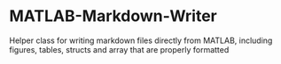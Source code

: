# MATLAB-Markdown-Writer
Helper class for writing markdown files directly from MATLAB, including figures, tables, structs and array that are properly formatted
